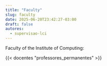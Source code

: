 ```yaml
---
title: "Faculty"
slug: faculty
date: 2025-06-20T23:42:27-03:00
draft: false
autores:
  - supervisao-lci
---
```


<!--
Caso queira editar as informações dos docentes, modifique os arquivos em
data/docentes/
-->

Faculty of the Institute of Computing:

{{< docentes "professores_permanentes" >}}


